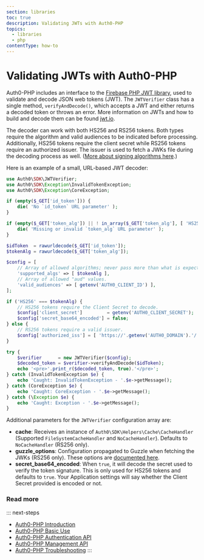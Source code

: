 ```yaml
---
section: libraries
toc: true
description: Validating JWTs with Auth0-PHP
topics:
  - libraries
  - php
contentType: how-to
---
```


# Validating JWTs with Auth0-PHP

Auth0-PHP includes an interface to the [Firebase PHP JWT library](https://github.com/firebase/php-jwt), used to validate and decode JSON web tokens (JWT). The `JWTVerifier` class has a single method, `verifyAndDecode()`, which accepts a JWT and either returns a decoded token or throws an error. More information on JWTs and how to build and decode them can be found [jwt.io](https://jwt.io/).

The decoder can work with both HS256 and RS256 tokens. Both types require the algorithm and valid audiences to be indicated before processing. Additionally, HS256 tokens require the client secret while RS256 tokens require an authorized issuer. The issuer is used to fetch a JWKs file during the decoding process as well. ([More about signing algorithms here](https://auth0.com/blog/navigating-rs256-and-jwks/).)

Here is an example of a small, URL-based JWT decoder:

```php
use Auth0\SDK\JWTVerifier;
use Auth0\SDK\Exception\InvalidTokenException;
use Auth0\SDK\Exception\CoreException;

if (empty($_GET['id_token'])) {
    die( 'No `id_token` URL parameter' );
}

if (empty($_GET['token_alg']) || ! in_array($_GET['token_alg'], [ 'HS256', 'RS256' ])) {
    die( 'Missing or invalid `token_alg` URL parameter' );
}

$idToken  = rawurldecode($_GET['id_token']);
$tokenAlg = rawurldecode($_GET['token_alg']);

$config = [
    // Array of allowed algorithms; never pass more than what is expected.
    'supported_algs' => [ $tokenAlg ],
    // Array of allowed "aud" values.
    'valid_audiences' => [ getenv('AUTH0_CLIENT_ID') ],
];

if ('HS256' === $tokenAlg) {
    // HS256 tokens require the Client Secret to decode.
    $config['client_secret']         = getenv('AUTH0_CLIENT_SECRET');
    $config['secret_base64_encoded'] = false;
} else {
    // RS256 tokens require a valid issuer.
    $config['authorized_iss'] = [ 'https://'.getenv('AUTH0_DOMAIN').'/' ];
}

try {
    $verifier      = new JWTVerifier($config);
    $decoded_token = $verifier->verifyAndDecode($idToken);
    echo '<pre>'.print_r($decoded_token, true).'</pre>';
} catch (InvalidTokenException $e) {
    echo 'Caught: InvalidTokenException - '.$e->getMessage();
} catch (CoreException $e) {
    echo 'Caught: CoreException - '.$e->getMessage();
} catch (\Exception $e) {
    echo 'Caught: Exception - '.$e->getMessage();
}
```

Additional parameters for the `JWTVerifier` configuration array are:

- **cache**: Receives an instance of `Auth0\SDK\Helpers\Cache\CacheHandler` (Supported `FileSystemCacheHandler` and `NoCacheHandler`). Defaults to `NoCacheHandler` (RS256 only).
- **guzzle_options**: Configuration propagated to Guzzle when fetching the JWKs (RS256 only). These options are [documented here](http://docs.guzzlephp.org/en/stable/request-options.html).
- **secret\_base64\_encoded**: When `true`, it will decode the secret used to verify the token signature. This is only used for HS256 tokens and defaults to `true`. Your Application settings will say whether the Client Secret provided is encoded or not.

### Read more

::: next-steps
* [Auth0-PHP Introduction](/libraries/auth0-php)
* [Auth0-PHP Basic Use](/libraries/auth0-php/basic-use)
* [Auth0-PHP Authentication API](/libraries/auth0-php/authentication-api)
* [Auth0-PHP Management API](/libraries/auth0-php/management-api)
* [Auth0-PHP Troubleshooting](/libraries/auth0-php/troubleshooting)
:::
